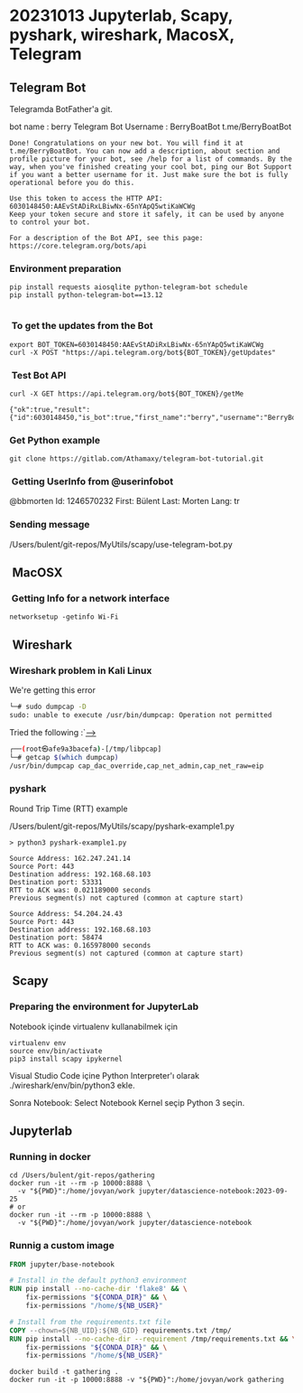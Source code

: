 # 20231013 Jupyterlab, Scapy, pyshark, wireshark, MacosX, Telegram

## Telegram Bot

Telegramda BotFather'a git.

bot name : berry
Telegram Bot Username : BerryBoatBot
t.me/BerryBoatBot

```shell
Done! Congratulations on your new bot. You will find it at t.me/BerryBoatBot. You can now add a description, about section and profile picture for your bot, see /help for a list of commands. By the way, when you've finished creating your cool bot, ping our Bot Support if you want a better username for it. Just make sure the bot is fully operational before you do this.

Use this token to access the HTTP API:
6030148450:AAEvStADiRxLBiwNx-65nYApQ5wtiKaWCWg
Keep your token secure and store it safely, it can be used by anyone to control your bot.

For a description of the Bot API, see this page: https://core.telegram.org/bots/api
```

### Environment preparation

```shell
pip install requests aiosqlite python-telegram-bot schedule
pip install python-telegram-bot==13.12


```

###  To get the updates from the Bot

```shell
export BOT_TOKEN=6030148450:AAEvStADiRxLBiwNx-65nYApQ5wtiKaWCWg
curl -X POST "https://api.telegram.org/bot${BOT_TOKEN}/getUpdates"
```

###  Test Bot API

```shell
curl -X GET https://api.telegram.org/bot${BOT_TOKEN}/getMe

{"ok":true,"result":{"id":6030148450,"is_bot":true,"first_name":"berry","username":"BerryBoatBot","can_join_groups":true,"can_read_all_group_messages":false,"supports_inline_queries":false}}% 
```

### Get Python example

```shell
git clone https://gitlab.com/Athamaxy/telegram-bot-tutorial.git

```

###  Getting UserInfo from @userinfobot

@bbmorten
Id: 1246570232
First: Bülent
Last: Morten
Lang: tr

### Sending message

/Users/bulent/git-repos/MyUtils/scapy/use-telegram-bot.py

##  MacOSX

###  Getting Info for a network interface

```shell
networksetup -getinfo Wi-Fi

```

##  Wireshark

### Wireshark problem in Kali Linux

We're getting this error

```bash
└─# sudo dumpcap -D
sudo: unable to execute /usr/bin/dumpcap: Operation not permitted
```

Tried the following :`[-->](https://superuser.com/questions/1301499/running-wireshark-inside-a-centos-docker-container)

```bash
┌──(root㉿afe9a3bacefa)-[/tmp/libpcap]
└─# getcap $(which dumpcap)
/usr/bin/dumpcap cap_dac_override,cap_net_admin,cap_net_raw=eip
```

### pyshark

Round Trip Time (RTT) example

/Users/bulent/git-repos/MyUtils/scapy/pyshark-example1.py

```shell
> python3 pyshark-example1.py 

Source Address: 162.247.241.14
Source Port: 443
Destination address: 192.168.68.103
Destination port: 53331
RTT to ACK was: 0.021189000 seconds
Previous segment(s) not captured (common at capture start)

Source Address: 54.204.24.43
Source Port: 443
Destination address: 192.168.68.103
Destination port: 58474
RTT to ACK was: 0.165978000 seconds
Previous segment(s) not captured (common at capture start)

```

##  Scapy

### Preparing the environment for JupyterLab

Notebook içinde virtualenv kullanabilmek için

```shell
virtualenv env
source env/bin/activate
pip3 install scapy ipykernel
```

Visual Studio Code içine Python Interpreter'ı olarak ./wireshark/env/bin/python3 ekle.

Sonra Notebook: Select Notebook Kernel seçip Python 3 seçin.

## Jupyterlab

### Running in docker

```shell
cd /Users/bulent/git-repos/gathering
docker run -it --rm -p 10000:8888 \
  -v "${PWD}":/home/jovyan/work jupyter/datascience-notebook:2023-09-25
# or
docker run -it --rm -p 10000:8888 \
  -v "${PWD}":/home/jovyan/work jupyter/datascience-notebook
```

### Runnig a custom image

```Dockerfile
FROM jupyter/base-notebook

# Install in the default python3 environment
RUN pip install --no-cache-dir 'flake8' && \
    fix-permissions "${CONDA_DIR}" && \
    fix-permissions "/home/${NB_USER}"

# Install from the requirements.txt file
COPY --chown=${NB_UID}:${NB_GID} requirements.txt /tmp/
RUN pip install --no-cache-dir --requirement /tmp/requirements.txt && \
    fix-permissions "${CONDA_DIR}" && \
    fix-permissions "/home/${NB_USER}"
```

```shell
docker build -t gathering .
docker run -it -p 10000:8888 -v "${PWD}":/home/jovyan/work gathering
```
